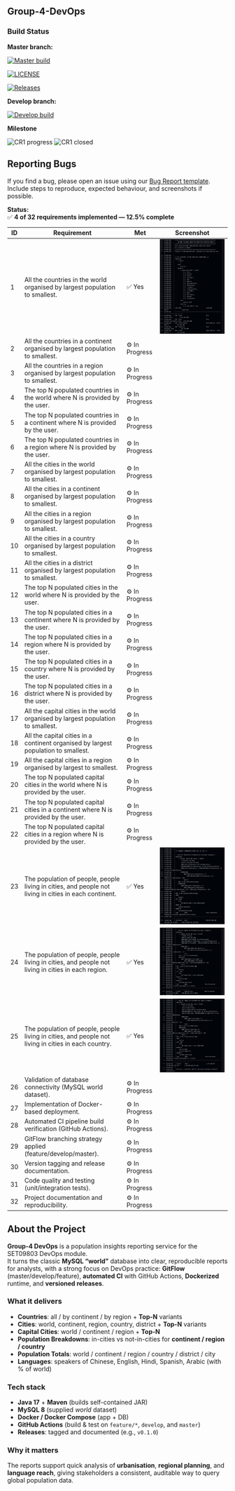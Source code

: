 ﻿## Group-4-DevOps

### Build Status

**Master branch:**  

[![Master build](https://img.shields.io/github/actions/workflow/status/DevOps-Group4-2025/Group-4-DevOps/main.yml?branch=master&label=master%20build&logo=github&style=flat-square)](https://github.com/DevOps-Group4-2025/Group-4-DevOps/actions/workflows/main.yml?query=branch%3Amaster)

[![LICENSE](https://img.shields.io/github/license/DevOps-Group4-2025/Group-4-DevOps.svg?style=flat-square)](https://github.com/DevOps-Group4-2025/Group-4-DevOps/blob/master/LICENSE)

[![Releases](https://img.shields.io/github/release/DevOps-Group4-2025/Group-4-DevOps/all.svg?style=flat-square)](https://github.com/DevOps-Group4-2025/Group-4-DevOps/releases)

**Develop branch:**  

[![Develop build](https://img.shields.io/github/actions/workflow/status/DevOps-Group4-2025/Group-4-DevOps/main.yml?branch=develop&label=develop%20build&logo=github&style=flat-square)](https://github.com/DevOps-Group4-2025/Group-4-DevOps/actions/workflows/main.yml?query=branch%3Adevelop)

**Milestone**

![CR1 progress](https://img.shields.io/github/milestones/progress-percent/DevOps-Group4-2025/Group-4-DevOps/1?label=CR1%20progress)
![CR1 closed](https://img.shields.io/github/milestones/progress/DevOps-Group4-2025/Group-4-DevOps/1?label=CR1%20closed)

## Reporting Bugs

If you find a bug, please open an issue using our [Bug Report template](link-to-template). Include steps to reproduce, expected behaviour, and screenshots if possible.


**Status:**  
✅ **4 of 32 requirements implemented — 12.5% complete**

| ID | Requirement | Met | Screenshot |
|----|--------------|-----|-------------|
| 1 | All the countries in the world organised by largest population to smallest. | ✅ Yes | ![Req1](images/req1.png) |
| 2 | All the countries in a continent organised by largest population to smallest. | ⚙️ In Progress |  |
| 3 | All the countries in a region organised by largest population to smallest. | ⚙️ In Progress |  |
| 4 | The top N populated countries in the world where N is provided by the user. | ⚙️ In Progress |  |
| 5 | The top N populated countries in a continent where N is provided by the user. | ⚙️ In Progress |  |
| 6 | The top N populated countries in a region where N is provided by the user. | ⚙️ In Progress |  |
| 7 | All the cities in the world organised by largest population to smallest. | ⚙️ In Progress |  |
| 8 | All the cities in a continent organised by largest population to smallest. | ⚙️ In Progress |  |
| 9 | All the cities in a region organised by largest population to smallest. | ⚙️ In Progress |  |
| 10 | All the cities in a country organised by largest population to smallest. | ⚙️ In Progress |  |
| 11 | All the cities in a district organised by largest population to smallest. | ⚙️ In Progress |  |
| 12 | The top N populated cities in the world where N is provided by the user. | ⚙️ In Progress |  |
| 13 | The top N populated cities in a continent where N is provided by the user. | ⚙️ In Progress |  |
| 14 | The top N populated cities in a region where N is provided by the user. | ⚙️ In Progress |  |
| 15 | The top N populated cities in a country where N is provided by the user. | ⚙️ In Progress |  |
| 16 | The top N populated cities in a district where N is provided by the user. | ⚙️ In Progress |  |
| 17 | All the capital cities in the world organised by largest population to smallest. | ⚙️ In Progress |  |
| 18 | All the capital cities in a continent organised by largest population to smallest. | ⚙️ In Progress |  |
| 19 | All the capital cities in a region organised by largest to smallest. | ⚙️ In Progress |  |
| 20 | The top N populated capital cities in the world where N is provided by the user. | ⚙️ In Progress |  |
| 21 | The top N populated capital cities in a continent where N is provided by the user. | ⚙️ In Progress |  |
| 22 | The top N populated capital cities in a region where N is provided by the user. | ⚙️ In Progress |  |
| 23 | The population of people, people living in cities, and people not living in cities in each continent. | ✅ Yes | ![Req23](images/req23.png) |
| 24 | The population of people, people living in cities, and people not living in cities in each region. | ✅ Yes | ![Req24](images/req24.png) |
| 25 | The population of people, people living in cities, and people not living in cities in each country. | ✅ Yes | ![Req25](images/req25.png) |
| 26 | Validation of database connectivity (MySQL world dataset). | ⚙️ In Progress |  |
| 27 | Implementation of Docker-based deployment. | ⚙️ In Progress |  |
| 28 | Automated CI pipeline build verification (GitHub Actions). | ⚙️ In Progress |  |
| 29 | GitFlow branching strategy applied (feature/develop/master). | ⚙️ In Progress |  |
| 30 | Version tagging and release documentation. | ⚙️ In Progress |  |
| 31 | Code quality and testing (unit/integration tests). | ⚙️ In Progress |  |
| 32 | Project documentation and reproducibility. | ⚙️ In Progress |  |


## About the Project

**Group-4 DevOps** is a population insights reporting service for the SET09803 DevOps module.  
It turns the classic **MySQL “world”** database into clear, reproducible reports for analysts, with a strong focus on DevOps practice: **GitFlow** (master/develop/feature), **automated CI** with GitHub Actions, **Dockerized** runtime, and **versioned releases**.

### What it delivers
- **Countries**: all / by continent / by region + **Top-N** variants
- **Cities**: world, continent, region, country, district + **Top-N** variants
- **Capital Cities**: world / continent / region + **Top-N**
- **Population Breakdowns**: in-cities vs not-in-cities for **continent / region / country**
- **Population Totals**: world / continent / region / country / district / city
- **Languages**: speakers of Chinese, English, Hindi, Spanish, Arabic (with % of world)

### Tech stack
- **Java 17** + **Maven** (builds self-contained JAR)
- **MySQL 8** (supplied *world* dataset)
- **Docker / Docker Compose** (app + DB)
- **GitHub Actions** (build & test on `feature/*`, `develop`, and `master`)
- **Releases**: tagged and documented (e.g., `v0.1.0`)

### Why it matters
The reports support quick analysis of **urbanisation**, **regional planning**, and **language reach**, giving stakeholders a consistent, auditable way to query global population data.


